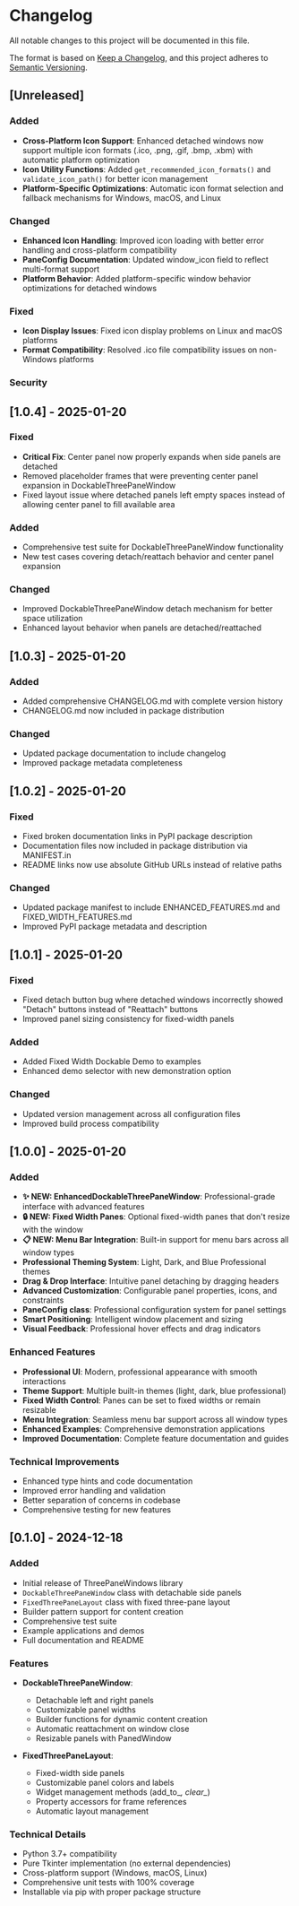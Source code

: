 # Changelog

All notable changes to this project will be documented in this file.

The format is based on [Keep a Changelog](https://keepachangelog.com/en/1.0.0/),
and this project adheres to [Semantic Versioning](https://semver.org/spec/v2.0.0.html).

## [Unreleased]

### Added
- **Cross-Platform Icon Support**: Enhanced detached windows now support multiple icon formats (.ico, .png, .gif, .bmp, .xbm) with automatic platform optimization
- **Icon Utility Functions**: Added `get_recommended_icon_formats()` and `validate_icon_path()` for better icon management
- **Platform-Specific Optimizations**: Automatic icon format selection and fallback mechanisms for Windows, macOS, and Linux

### Changed
- **Enhanced Icon Handling**: Improved icon loading with better error handling and cross-platform compatibility
- **PaneConfig Documentation**: Updated window_icon field to reflect multi-format support
- **Platform Behavior**: Added platform-specific window behavior optimizations for detached windows

### Fixed
- **Icon Display Issues**: Fixed icon display problems on Linux and macOS platforms
- **Format Compatibility**: Resolved .ico file compatibility issues on non-Windows platforms

### Security

## [1.0.4] - 2025-01-20

### Fixed
- **Critical Fix**: Center panel now properly expands when side panels are detached
- Removed placeholder frames that were preventing center panel expansion in DockableThreePaneWindow
- Fixed layout issue where detached panels left empty spaces instead of allowing center panel to fill available area

### Added
- Comprehensive test suite for DockableThreePaneWindow functionality
- New test cases covering detach/reattach behavior and center panel expansion

### Changed
- Improved DockableThreePaneWindow detach mechanism for better space utilization
- Enhanced layout behavior when panels are detached/reattached

## [1.0.3] - 2025-01-20

### Added
- Added comprehensive CHANGELOG.md with complete version history
- CHANGELOG.md now included in package distribution

### Changed
- Updated package documentation to include changelog
- Improved package metadata completeness

## [1.0.2] - 2025-01-20

### Fixed
- Fixed broken documentation links in PyPI package description
- Documentation files now included in package distribution via MANIFEST.in
- README links now use absolute GitHub URLs instead of relative paths

### Changed
- Updated package manifest to include ENHANCED_FEATURES.md and FIXED_WIDTH_FEATURES.md
- Improved PyPI package metadata and description

## [1.0.1] - 2025-01-20

### Fixed
- Fixed detach button bug where detached windows incorrectly showed "Detach" buttons instead of "Reattach" buttons
- Improved panel sizing consistency for fixed-width panels

### Added
- Added Fixed Width Dockable Demo to examples
- Enhanced demo selector with new demonstration option

### Changed
- Updated version management across all configuration files
- Improved build process compatibility

## [1.0.0] - 2025-01-20

### Added
- **✨ NEW: EnhancedDockableThreePaneWindow**: Professional-grade interface with advanced features
- **🔒 NEW: Fixed Width Panes**: Optional fixed-width panes that don't resize with the window
- **📋 NEW: Menu Bar Integration**: Built-in support for menu bars across all window types
- **Professional Theming System**: Light, Dark, and Blue Professional themes
- **Drag & Drop Interface**: Intuitive panel detaching by dragging headers
- **Advanced Customization**: Configurable panel properties, icons, and constraints
- **PaneConfig class**: Professional configuration system for panel settings
- **Smart Positioning**: Intelligent window placement and sizing
- **Visual Feedback**: Professional hover effects and drag indicators

### Enhanced Features
- **Professional UI**: Modern, professional appearance with smooth interactions
- **Theme Support**: Multiple built-in themes (light, dark, blue professional)
- **Fixed Width Control**: Panes can be set to fixed widths or remain resizable
- **Menu Integration**: Seamless menu bar support across all window types
- **Enhanced Examples**: Comprehensive demonstration applications
- **Improved Documentation**: Complete feature documentation and guides

### Technical Improvements
- Enhanced type hints and code documentation
- Improved error handling and validation
- Better separation of concerns in codebase
- Comprehensive testing for new features

## [0.1.0] - 2024-12-18

### Added
- Initial release of ThreePaneWindows library
- `DockableThreePaneWindow` class with detachable side panels
- `FixedThreePaneLayout` class with fixed three-pane layout
- Builder pattern support for content creation
- Comprehensive test suite
- Example applications and demos
- Full documentation and README

### Features
- **DockableThreePaneWindow**:
  - Detachable left and right panels
  - Customizable panel widths
  - Builder functions for dynamic content creation
  - Automatic reattachment on window close
  - Resizable panels with PanedWindow

- **FixedThreePaneLayout**:
  - Fixed-width side panels
  - Customizable panel colors and labels
  - Widget management methods (add_to_*, clear_*)
  - Property accessors for frame references
  - Automatic layout management

### Technical Details
- Python 3.7+ compatibility
- Pure Tkinter implementation (no external dependencies)
- Cross-platform support (Windows, macOS, Linux)
- Comprehensive unit tests with 100% coverage
- Installable via pip with proper package structure
